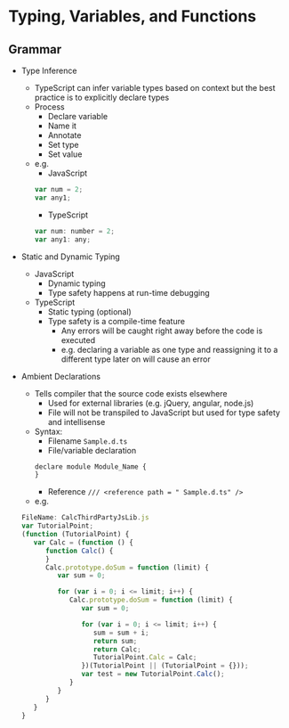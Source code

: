# Typing, Variables, and Functions

## Grammar

- Type Inference
  - TypeScript can infer variable types based on context but the best practice is to explicitly declare types
  - Process
    - Declare variable
    - Name it
    - Annotate
    - Set type
    - Set value
  - e.g.
    - JavaScript
    ```js
    var num = 2;
    var any1;
    ```
    - TypeScript
    ```js
    var num: number = 2;
    var any1: any;
    ```
    
- Static and Dynamic Typing
  - JavaScript
    - Dynamic typing
    - Type safety happens at run-time debugging
  - TypeScript
    - Static typing (optional)
    - Type safety is a compile-time feature
      - Any errors will be caught right away before the code is executed
      - e.g. declaring a variable as one type and reassigning it to a different type later on will cause an error
      
- Ambient Declarations
  - Tells compiler that the source code exists elsewhere
    - Used for external libraries (e.g. jQuery, angular, node.js)
    - File will not be transpiled to JavaScript but used for type safety and intellisense
  - Syntax: 
    - Filename
    ```Sample.d.ts```
    - File/variable declaration
    ```js
    declare module Module_Name {
    }
    ```
    - Reference
    ``` /// <reference path = " Sample.d.ts" /> ```
  - e.g.
  ```js
  FileName: CalcThirdPartyJsLib.js 
  var TutorialPoint;  
  (function (TutorialPoint) {  
     var Calc = (function () { 
        function Calc() { 
        } 
        Calc.prototype.doSum = function (limit) {
           var sum = 0; 

           for (var i = 0; i <= limit; i++) { 
              Calc.prototype.doSum = function (limit) {
                 var sum = 0; 

                 for (var i = 0; i <= limit; i++) { 
                    sum = sum + i; 
                    return sum; 
                    return Calc; 
                    TutorialPoint.Calc = Calc; 
                 })(TutorialPoint || (TutorialPoint = {})); 
                 var test = new TutorialPoint.Calc();
              }
           }
        }
     }
  }  
  ```

